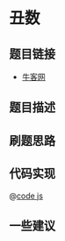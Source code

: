 # 丑数

## 题目链接

- [牛客网]()


## 题目描述

## 刷题思路

## 代码实现

@[code js](@code/algorithm/sword-point/动态规划/getUglyNumber.js)

## 一些建议
